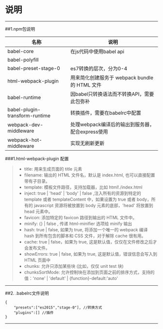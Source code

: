 # 说明

------
##1.npm包说明

| 名称        | 说明   |
| --------   | -----  |
|   babel-core   | 在js代码中使用babel api |
| babel-polyfill        |      |
| babel-preset-stage-0        |    es7转换的层次，分为0-4    |
| html-webpack-plugin   |   用来简化创建服务于 webpack bundle 的 HTML 文件  |
| babel-runtime     |   因babel只转换语法而不转换API，需要此包弥补   |
| babel-plugin-transform-runtime  | 转换插件，需要在babelrc中配置   |
| webpack-dev-middleware    | 处理webpack编译后的输出到服务器，配合express使用   |
| webpack-hot-middleware    | 实现无刷新更新 |

###1.html-webpack-plugin 配置
> * title: 用来生成页面的 title 元素
> * filename: 输出的 HTML 文件名，默认是 index.html, 也可以直接配置带有子目录。
> * template: 模板文件路径，支持加载器，比如 html!./index.html
> * inject: true | 'head' | 'body' | false  ,注入所有的资源到特定的 template 或者 templateContent 中，如果设置为 true 或者 body，所有的 javascript 资源将被放置到 body 元素的底部，'head' 将放置到 head 元素中。
> * favicon: 添加特定的 favicon 路径到输出的 HTML 文件中。
> * minify: {} | false , 传递 html-minifier 选项给 minify 输出
> * hash: true | false, 如果为 true, 将添加一个唯一的 webpack 编译 hash 到所有包含的脚本和 CSS 文件，对于解除 cache 很有用。
> * cache: true | false，如果为 true, 这是默认值，仅仅在文件修改之后才会发布文件。
> * showErrors: true | false, 如果为 true, 这是默认值，错误信息会写入到 HTML 页面中
> * chunks: 允许只添加某些块 (比如，仅仅 unit test 块)
> * chunksSortMode: 允许控制块在添加到页面之前的排序方式，支持的值：'none' | 'default' | {function}-default:'auto'

------
##2. .babelrc文件说明
```@js
{
    "presets":["es2015","stage-0"], //转换方式
    "plugins":[] //插件
}
```
------


